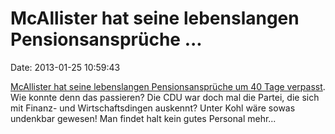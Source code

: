 McAllister hat seine lebenslangen Pensionsansprüche \...
========================================================

Date: 2013-01-25 10:59:43

[McAllister hat seine lebenslangen Pensionsansprüche um 40 Tage
verpasst](http://sz.de/1.1581879). Wie konnte denn das passieren? Die
CDU war doch mal die Partei, die sich mit Finanz- und Wirtschaftsdingen
auskennt? Unter Kohl wäre sowas undenkbar gewesen! Man findet halt kein
gutes Personal mehr\...
